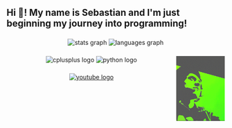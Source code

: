 <h2 align="left">Hi 👋! My name is Sebastian and I'm just beginning my journey into programming!</h2>

###

<div align="center">
  <img src="https://github-readme-stats.vercel.app/api?hide_title=false&hide_rank=false&show_icons=true&include_all_commits=true&count_private=true&disable_animations=false&theme=dracula&locale=en&hide_border=false&username=TheInitman" height="150" alt="stats graph"  />
  <img src="https://github-readme-stats.vercel.app/api/top-langs?locale=en&hide_title=false&layout=compact&card_width=320&langs_count=5&theme=dracula&hide_border=false&username=TheInitman" height="150" alt="languages graph"  />
</div>

###

<img align="right" height="150" src="pfpanimated.gif"  />

###

<div align="center">
  <img src="https://cdn.jsdelivr.net/gh/devicons/devicon/icons/cplusplus/cplusplus-original.svg" height="60" width="84" alt="cplusplus logo"  />
  <img src="https://cdn.jsdelivr.net/gh/devicons/devicon/icons/python/python-original.svg" height="60" width="84" alt="python logo"  />
</div>

###

<div align="center">
  <a href="https://youtube.com/@Initman" target="_blank">
    <img src="https://img.shields.io/static/v1?message=Youtube&logo=youtube&label=&color=FF0000&logoColor=white&labelColor=&style=for-the-badge" height="35" alt="youtube logo"  />
  </a>
</div>

###
